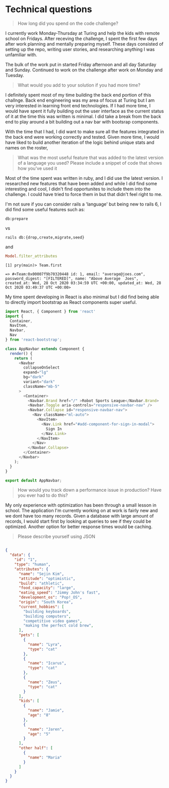 # Technical questions

> How long did you spend on the code challenge?

I currently work Monday-Thursday at Turing and help the kids with remote school on Fridays. After receving the challenge, I spent the first few days after work planning and mentally preparing myself. These days consisted of setting up the repo, writing user stories, and researching anything I was unfamiliar with.

The bulk of the work put in started Friday afternoon and all day Saturday and Sunday. Continued to work on the challenge after work on Monday and Tuesday. 

> What would you add to your solution if you had more time?

I definitely spent most of my time building the back end portion of this challnge. Back end engineering was my area of focus at Turing but I am very interested in learning front end technologies. If I had more time, I would have spent it fully building out the user interface as the current status of it at the time this was written is minimal. I did take a break from the back end to play around a bit building out a nav bar with bootsrap components. 

With the time that I had, I did want to make sure all the features integrated in the back end were working correctly and tested. Given more time, I would have liked to build another iteration of the logic behind unique stats and names on the roster, 

> What was the most useful feature that was added to the latest version of a language you used?
Please include a snippet of code that shows how you've used it

Most of the time spent was written in ruby, and I did use the latest version. I researched new features that have been added and while I did find some interesting and cool, I didn't find opportunites to include them into the challenge. I could have tried to force them in but that didn't feel right to me. 

I'm not sure if you can consider rails a 'language' but being new to rails 6, I did find some useful features such as:

```shell
db:prepare
```
vs 
```shell
rails db:{drop,create,migrate,seed}
```

and 

```ruby
Model.filter_attributes
```
```shell
[1] pry(main)> Team.first

=> #<Team:0x00007f9b70320448 id: 1, email: "average@joes.com", password_digest: "[FILTERED]", name: "Above Average  Joes", created_at: Wed, 28 Oct 2020 03:34:59 UTC +00:00, updated_at: Wed, 28 Oct 2020 03:49:37 UTC +00:00>
```

My time spent developing in React is also minimal but I did find being able to directly import bootstrap as React components super useful. 

```js
import React, { Component } from 'react'
import { 
  Container,
  NavItem,
  Navbar,
  Nav
} from 'react-bootstrap';

class AppNavbar extends Component {
  render() {
    return (
      <Navbar 
        collapseOnSelect 
        expand="lg"
        bg="dark"
        variant="dark"
        className="mb-5"
      >
        <Container>
          <Navbar.Brand href="/" >Robot Sports League</Navbar.Brand>
          <Navbar.Toggle aria-controls="responsive-navbar-nav" />
          <Navbar.Collapse id="responsive-navbar-nav">
            <Nav className="ml-auto">
              <NavItem>
                <Nav.Link href="#add-component-for-sign-in-modal">
                  Sign In
                </Nav.Link>
              </NavItem>
            </Nav>
          </Navbar.Collapse>
        </Container>
      </Navbar>
    );
  }
}

export default AppNavbar;
```

> How would you track down a performance issue in production? Have you ever had to do this?

My only experience with optimization has been through a small lesson in school. The application I'm currently working on at work is fairly new and we dont have too many records. Given a database with large amount of records, I would start first by looking at queries to see if they could be optimized. Another option for better response times would be caching.

> Please describe yourself using JSON

```json

{
  "data": {
    "id": "1",
    "type": "human",
    "attributes": {
      "name": "Sejin Kim",
      "attitude": "optimistic",
      "build": "athletic",
      "food_capacity": "large",
      "eating_speed": "Jimmy John's fast",
      "development_os": "Pop!_OS",
      "origin": "South Korea",
      "current_hobbies": [
        "building keyboards",
        "building computers",
        "competitive video games",
        "making the perfect cold brew",
      ],
      "pets": [
        {
          "name": "Lyra",
          "type": "cat"
        },
        {
          "name": "Icarus",
          "type": "cat"
        },
        {
          "name": "Zeus",
          "type": "cat"
        }
      ],
      "kids": [
        {
          "name": "Jamie",
          "age": "8"
        },
        {
          "name": "Jaren",
          "age": "5"
        }
      ],
      "other half": [
        {
          "name": "Maria"
        }
      ]
    }
  }
}
```